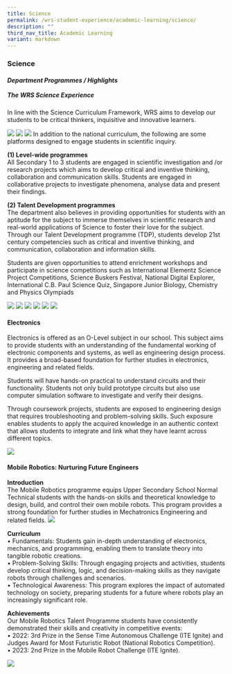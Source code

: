 ```yaml
---
title: Science
permalink: /wrs-student-experience/academic-learning/science/
description: ""
third_nav_title: Academic Learning
variant: markdown
---
```

### **Science**
##### **Department Programmes / Highlights**<br><br>**The WRS Science Experience**

In line with the Science Curriculum Framework, WRS aims to develop our students to be critical thinkers, inquisitive and innovative learners. 

![](/images/Sci2_logo2.jpg)
![](/images/sci2_Logo_4.jpg)
![](/images/sci2_Logo_5.jpg)
In addition to the national curriculum, the following are some platforms designed to engage students in scientific inquiry.

**(1) Level-wide programmes**<br>
All Secondary 1 to 3 students are engaged in scientific investigation and /or research projects which aims to develop critical and inventive thinking, collaboration and communication skills. Students are engaged in collaborative projects to investigate phenomena, analyse data and present their findings.  

**(2) Talent Development programmes**<br>
The department also believes in providing opportunities for students with an aptitude for the subject to immerse themselves in scientific research and real-world applications of Science to foster their love for the subject. Through our Talent Development programme (TDP), students develop 21st century competencies such as critical and inventive thinking, and communication, collaboration and information skills. 

Students are given opportunities to attend enrichment workshops and participate in science competitions such as International Elementz Science Project Competitions, Science Buskers Festival, National Digital Explorer, International C.B. Paul Science Quiz, Singapore Junior Biology, Chemistry and Physics Olympiads

![](/images/Sci2_pic_2.jpg)
![](/images/Sci2_pic_3.jpg)
![](/images/Sci2_pic_4.jpg)
![](/images/Sci2_pic_5.jpg)
![](/images/Sci2_pic_6.jpg)
![](/images/Sci2_pic_7.jpg)
#### Electronics ###
Electronics is offered as an O-Level subject in our school. This subject aims to provide students with an understanding of the fundamental working of electronic components and systems, as well as engineering design process. It provides a broad-based foundation for further studies in electronics, engineering and related fields.

Students will have hands-on practical to understand circuits and their functionality. Students not only build prototype circuits but also use computer simulation software to investigate and verify their designs.  

Through coursework projects, students are exposed to engineering design that requires troubleshooting and problem-solving skills. Such exposure enables students to apply the acquired knowledge in an authentic context that allows students to integrate and link what they have learnt across different topics. 

![](/images/Pic11.png)

#### Mobile Robotics: Nurturing Future Engineers ####
**Introduction** <br>
The Mobile Robotics programme equips Upper Secondary School Normal Technical students with the hands-on skills and theoretical knowledge to design, build, and control their own mobile robots. This program provides a strong foundation for further studies in Mechatronics Engineering and related fields.
![](/images/Sci_pic_8.jpg)

**Curriculum**<br>
•	Fundamentals: Students gain in-depth understanding of electronics, mechanics, and programming, enabling them to translate theory into tangible robotic creations.<br>
•	Problem-Solving Skills: Through engaging projects and activities, students develop critical thinking, logic, and decision-making skills as they navigate robots through challenges and scenarios.<br>
 •	Technological Awareness: This program explores the impact of automated technology on society, preparing students for a future where robots play an increasingly significant role.
 

**Achievements**<br>
Our Mobile Robotics Talent Programme students have consistently demonstrated their skills and creativity in competitive events:<br>
•	2022: 3rd Prize in the Sense Time Autonomous Challenge (ITE Ignite) and Judges Award for Most Futuristic Robot (National Robotics Competition).<br>
•	2023: 2nd Prize in the Mobile Robot Challenge (ITE Ignite).

![](/images/Sci_pic_9.jpg)